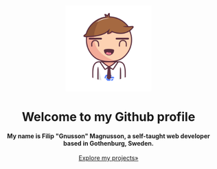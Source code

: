 <div align="center">
  <a href="https://github.com/GnussonNet/dockerized-webserver">
  <img src="https://github.com/GnussonNet/dockerized-webserver/blob/main/.github/logo.svg" alt="logo" width="200" height="200">
  </a>

  <h1 align="center">Welcome to my Github profile</h1>

  <p align="center">
	  <strong>My name is Filip "Gnusson" Magnusson, a self-taught web developer based in Gothenburg, Sweden.</strong>
	  <br />
	  <br />
	  <a href="https://github.com/GnussonNet">Explore my projects»</a>
  </p>
